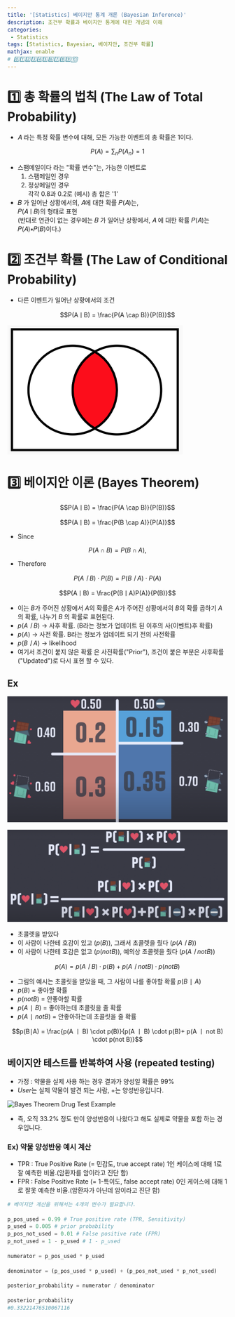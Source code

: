 ```yaml
---
title: '[Statistics] 베이지안 통계 개론 (Bayesian Inference)'
description: 조건부 확률과 베이지안 통계에 대한 개념의 이해
categories:
 - Statistics
tags: [Statistics, Bayesian, 베이지안, 조건부 확률]
mathjax: enable
# 0️⃣1️⃣2️⃣3️⃣4️⃣5️⃣6️⃣7️⃣8️⃣9️⃣🔟
---
```


# 1️⃣ 총 확률의 법칙 (The Law of Total Probability)
- 𝐴 라는 특정 확률 변수에 대해, 모든 가능한 이벤트의 총 확률은 1이다.<br>

$$P(A) = \sum_n P(A_n) = 1$$

- 스팸메일이다 라는 "확률 변수"는, 가능한 이벤트로
  1. 스팸메일인 경우
  2. 정상메일인 경우<br>
각각 0.8과 0.2로 (예시) 총 합은 '1'
- 𝐵 가 일어난 상황에서의, 𝐴에 대한 확률 𝑃(𝐴)는,<br>
𝑃(𝐴ㅣ𝐵)의 형태로 표현<br>
(반대로 연관이 없는 경우에는  𝐵 가 일어난 상황에서,  𝐴 에 대한 확률  𝑃(𝐴)는<br>
𝑃(𝐴)∗𝑃(𝐵)이다.)

# 2️⃣ 조건부 확률 (The Law of Conditional Probability)
- 다른 이벤트가 일어난 상황에서의 조건

$$P(AㅣB) = \frac{P(A \cap B)}{P(B)}$$

![Visualization of set intersection](/assets/images/7.png)

# 3️⃣ 베이지안 이론 (Bayes Theorem)

$$P(AㅣB) = \frac{P(A \cap B)}{P(B)}$$

$$P(AㅣB) = \frac{P(B \cap A)}{P(A)}$$

- Since 

$$P(A \cap B) = P(B \cap A),$$

- Therefore

$$P(AㅣB) \cdot P(B) = P(BㅣA) \cdot P(A)$$

$$P(AㅣB) = \frac{P(BㅣA)P(A)}{P(B)}$$

- 이는 $B$가 주어진 상황에서 $A$의 확률은 $A$가 주어진 상황에서의 $B$의 확률 곱하기 $A$의 확률, 나누기 $B$ 의 확률로 표현된다.
- $p(AㅣB)$ -> 사후 확률. (B라는 정보가 업데이트 된 이후의 사(이벤트)후 확률)
- $p(A)$ -> 사전 확률. B라는 정보가 업데이트 되기 전의 사전확률
- $p(BㅣA)$ -> likelihood
- 여기서 조건이 붙지 않은 확률 은 사전확률("Prior"), 조건이 붙은 부분은 사후확률("Updated")로 다시 표현 할 수 있다.

## Ex

![1](/assets/images/5.png)

![2](/assets/images/6.png)

- 초콜렛을 받았다 
- 이 사람이 나한테 호감이 있고 ($p(B)$), 그래서 초콜렛을 줬다 ($p(AㅣB)$)
- 이 사람이 나한테 호감은 없고 ($p(not B)$), 예의상 초콜렛을 줬다 ($p(Aㅣnot B)$)

$$p(A) = p(AㅣB) \cdot p(B)+ p(Aㅣnot B) \cdot p(not B)$$

- 그림의 예시는 초콜릿을 받았을 때, 그 사람이 나를 좋아할 확률
$p(B∣A)$
- $p(B)$ = 좋아할 확률
- $p(notB)$ = 안좋아할 확률
- $p(A∣B)$ = 좋아하는데 초콜릿을 줄 확률
- $p(A∣notB)$ = 안좋아하는데 초콜릿을 줄 확률

$$p(B∣A) = \frac{p(A ㅣ B) \cdot p(B)}{p(A ㅣ B) \cdot p(B)+ p(A ㅣ not B) \cdot p(not B)}$$

## 베이지안 테스트를 반복하여 사용 (repeated testing)
- 가정 : 약물을 실제 사용 하는 경우 결과가 양성일 확률은 99%
- $User$는 실제 약물이 발견 되는 사람, $+$는 양성반응입니다.

![Bayes Theorem Drug Test Example](https://wikimedia.org/api/rest_v1/media/math/render/svg/95c6524a3736c43e4bae139713f3df2392e6eda9)

- 즉, 오직 33.2% 정도 만이 양성반응이 나왔다고 해도 실제로 약물을 포함 하는 경우입니다. 

### Ex) 약물 양성반응 예시 계산
- TPR : True Positive Rate (= 민감도, true accept rate) 1인 케이스에 대해 1로 잘 예측한 비율.(암환자를 암이라고 진단 함)
- FPR : False Positive Rate (= 1-특이도, false accept rate) 0인 케이스에 대해 1로 잘못 예측한 비율.(암환자가 아닌데 암이라고 진단 함)

```python
# 베이지안 계산을 위해서는 4개의 변수가 필요합니다.

p_pos_used = 0.99 # True positive rate (TPR, Sensitivity)
p_used = 0.005 # prior probability
p_pos_not_used = 0.01 # False positive rate (FPR)
p_not_used = 1 - p_used # 1 - p_used  

numerator = p_pos_used * p_used 

denominator = (p_pos_used * p_used) + (p_pos_not_used * p_not_used)

posterior_probability = numerator / denominator

posterior_probability
#0.33221476510067116
```